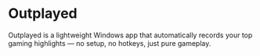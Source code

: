 # Outplayed
Outplayed is a lightweight Windows app that automatically records your top gaming highlights — no setup, no hotkeys, just pure gameplay.
